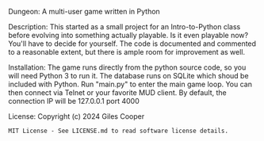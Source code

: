 Dungeon: A multi-user game written in Python

Description:
    This started as a small project for an Intro-to-Python class before 
    evolving into something actually playable. Is it even playable now?
    You'll have to decide for yourself. The code is documented and 
    commented to a reasonable extent, but there is ample room for
    improvement as well.
    
Installation:
    The game runs directly from the python source code, so you will need
    Python 3 to run it. The database runs on SQLite which shoud be included
    with Python. Run "main.py" to enter the main game loop. You can then 
    connect via Telnet or your favorite MUD client. By default, the 
    connection IP will be 127.0.0.1 port 4000

License: 
    Copyright (c) 2024 Giles Cooper

    MIT License - See LICENSE.md to read software license details.